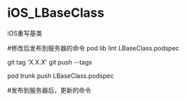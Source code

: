 # iOS_LBaseClass
iOS重写基类


#修改后发布到服务器的命令
pod lib lint LBaseClass.podspec

git tag 'X.X.X'
git push --tags

pod trunk push LBaseClass.podspec

#发布到服务器后，更新的命令

